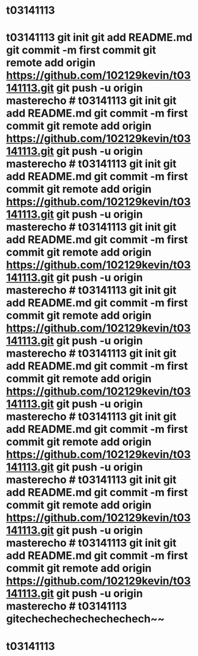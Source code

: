 # t03141113
# t03141113 git init git add README.md git commit -m first commit git remote add origin https://github.com/102129kevin/t03141113.git git push -u origin masterecho # t03141113 git init git add README.md git commit -m first commit git remote add origin https://github.com/102129kevin/t03141113.git git push -u origin masterecho # t03141113 git init git add README.md git commit -m first commit git remote add origin https://github.com/102129kevin/t03141113.git git push -u origin masterecho # t03141113 git init git add README.md git commit -m first commit git remote add origin https://github.com/102129kevin/t03141113.git git push -u origin masterecho # t03141113 git init git add README.md git commit -m first commit git remote add origin https://github.com/102129kevin/t03141113.git git push -u origin masterecho # t03141113 git init git add README.md git commit -m first commit git remote add origin https://github.com/102129kevin/t03141113.git git push -u origin masterecho # t03141113 git init git add README.md git commit -m first commit git remote add origin https://github.com/102129kevin/t03141113.git git push -u origin masterecho # t03141113 git init git add README.md git commit -m first commit git remote add origin https://github.com/102129kevin/t03141113.git git push -u origin masterecho # t03141113 git init git add README.md git commit -m first commit git remote add origin https://github.com/102129kevin/t03141113.git git push -u origin masterecho # t03141113 gitechechechechechechech~~
# t03141113
